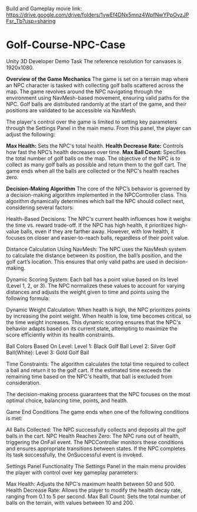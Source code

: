 Build and Gameplay movie link:
https://drive.google.com/drive/folders/1ywEf4DNx5mnz4WpfNwYPpOvzJPFsr_Tb?usp=sharing

# Golf-Course-NPC-Case
Unity 3D Developer Demo Task
The reference resolution for canvases is 1920x1080.

<b>Overview of the Game Mechanics</b>
The game is set on a terrain map where an NPC character is tasked with collecting golf balls scattered across the map. The game revolves around the NPC navigating through the environment using NavMesh-based movement, ensuring valid paths for the NPC. Golf balls are distributed randomly at the start of the game, and their positions are validated to be accessible via NavMesh.

The player's control over the game is limited to setting key parameters through the Settings Panel in the main menu. From this panel, the player can adjust the following:

<b>Max Health:</b> Sets the NPC's total health.
<b>Health Decrease Rate:</b> Controls how fast the NPC’s health decreases over time.
<b>Max Ball Count:</b> Specifies the total number of golf balls on the map.
The objective of the NPC is to collect as many golf balls as possible and return them to the golf cart. The game ends when all the balls are collected or the NPC's health reaches zero.

<b>Decision-Making Algorithm</b>
The core of the NPC’s behavior is governed by a decision-making algorithm implemented in the NPCController class. This algorithm dynamically determines which ball the NPC should collect next, considering several factors:

Health-Based Decisions:
The NPC's current health influences how it weighs the time vs. reward trade-off. If the NPC has high health, it prioritizes high-value balls, even if they are farther away. However, with low health, it focuses on closer and easier-to-reach balls, regardless of their point value.

Distance Calculation Using NavMesh:
The NPC uses the NavMesh system to calculate the distance between its position, the ball’s position, and the golf cart’s location. This ensures that only valid paths are used in decision-making.

Dynamic Scoring System:
Each ball has a point value based on its level (Level 1, 2, or 3). The NPC normalizes these values to account for varying distances and adjusts the weight given to time and points using the following formula:

Dynamic Weight Calculation:
When health is high, the NPC prioritizes points by increasing the point weight.
When health is low, time becomes critical, so the time weight increases.
This dynamic scoring ensures that the NPC's behavior adapts based on its current state, attempting to maximize the score efficiently within its health constraints.

Ball Colors Based On Level:
Level 1: Black Golf Ball
Level 2: Silver Golf Ball(White):
Level 3: Gold Golf Ball

Time Constraints:
The algorithm calculates the total time required to collect a ball and return it to the golf cart. If the estimated time exceeds the remaining time based on the NPC's health, that ball is excluded from consideration.

The decision-making process guarantees that the NPC focuses on the most optimal choice, balancing time, points, and health.

Game End Conditions
The game ends when one of the following conditions is met:

All Balls Collected:
The NPC successfully collects and deposits all the golf balls in the cart.
NPC Health Reaches Zero:
The NPC runs out of health, triggering the OnFail event.
The NPCController monitors these conditions and ensures appropriate transitions between states. If the NPC completes its task successfully, the OnSuccessful event is invoked.

Settings Panel Functionality
The Settings Panel in the main menu provides the player with control over key gameplay parameters:

Max Health: Adjusts the NPC's maximum health between 50 and 500.
Health Decrease Rate: Allows the player to modify the health decay rate, ranging from 0.1 to 5 per second.
Max Ball Count: Sets the total number of balls on the terrain, with values between 10 and 200.
